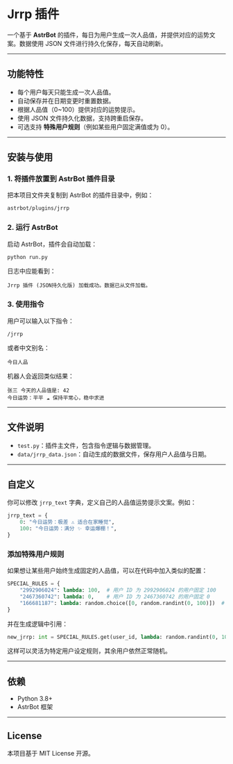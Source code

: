# Jrrp 插件

一个基于 **AstrBot** 的插件，每日为用户生成一次人品值，并提供对应的运势文案。数据使用 JSON 文件进行持久化保存，每天自动刷新。

---

## 功能特性
- 每个用户每天只能生成一次人品值。
- 自动保存并在日期变更时重置数据。
- 根据人品值（0~100）提供对应的运势提示。
- 使用 JSON 文件持久化数据，支持跨重启保存。
- 可选支持 **特殊用户规则**（例如某些用户固定满值或为 0）。

---

## 安装与使用

### 1. 将插件放置到 AstrBot 插件目录
把本项目文件夹复制到 AstrBot 的插件目录中，例如：
```bash
astrbot/plugins/jrrp
```

### 2. 运行 AstrBot
启动 AstrBot，插件会自动加载：
```bash
python run.py
```
日志中应能看到：
```
Jrrp 插件 (JSON持久化版) 加载成功。数据已从文件加载。
```

### 3. 使用指令
用户可以输入以下指令：
```
/jrrp
```
或者中文别名：
```
今日人品
```
机器人会返回类似结果：
```
张三 今天的人品值是: 42
今日运势：平平 ☁️ 保持平常心，稳中求进
```

---

## 文件说明
- `test.py`：插件主文件，包含指令逻辑与数据管理。
- `data/jrrp_data.json`：自动生成的数据文件，保存用户人品值与日期。

---

## 自定义
你可以修改 `jrrp_text` 字典，定义自己的人品值运势提示文案。例如：
```python
jrrp_text = {
    0: "今日运势：极差 ⚠️ 适合在家睡觉",
    100: "今日运势：满分 ✨ 幸运爆棚！",
}
```

### 添加特殊用户规则
如果想让某些用户始终生成固定的人品值，可以在代码中加入类似的配置：
```python
SPECIAL_RULES = {
    "2992906024": lambda: 100,  # 用户 ID 为 2992906024 的用户固定 100
    "2467360742": lambda: 0,    # 用户 ID 为 2467360742 的用户固定 0
    "166681187": lambda: random.choice([0, random.randint(0, 100)])  # 用户 ID 为 166681187 的用户有概率为 0
}
```
并在生成逻辑中引用：
```python
new_jrrp: int = SPECIAL_RULES.get(user_id, lambda: random.randint(0, 100))()
```
这样可以灵活为特定用户设定规则，其余用户依然正常随机。

---

## 依赖
- Python 3.8+
- AstrBot 框架

---

## License
本项目基于 MIT License 开源。
